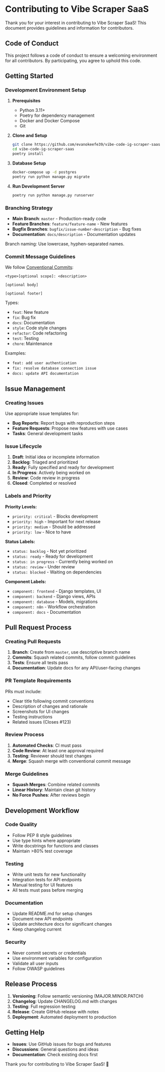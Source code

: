 # Contributing to Vibe Scraper SaaS

Thank you for your interest in contributing to Vibe Scraper SaaS! This document provides guidelines and information for contributors.

## Code of Conduct

This project follows a code of conduct to ensure a welcoming environment for all contributors. By participating, you agree to uphold this code.

## Getting Started

### Development Environment Setup

1. **Prerequisites**
   - Python 3.11+
   - Poetry for dependency management
   - Docker and Docker Compose
   - Git

2. **Clone and Setup**
   ```bash
   git clone https://github.com/evanokeefe39/vibe-code-ig-scraper-saas.git
   cd vibe-code-ig-scraper-saas
   poetry install
   ```

3. **Database Setup**
   ```bash
   docker-compose up -d postgres
   poetry run python manage.py migrate
   ```

4. **Run Development Server**
   ```bash
   poetry run python manage.py runserver
   ```

### Branching Strategy

- **Main Branch**: `master` - Production-ready code
- **Feature Branches**: `feature/feature-name` - New features
- **Bugfix Branches**: `bugfix/issue-number-description` - Bug fixes
- **Documentation**: `docs/description` - Documentation updates

Branch naming: Use lowercase, hyphen-separated names.

### Commit Message Guidelines

We follow [Conventional Commits](https://conventionalcommits.org/):

```
<type>[optional scope]: <description>

[optional body]

[optional footer]
```

Types:
- `feat`: New feature
- `fix`: Bug fix
- `docs`: Documentation
- `style`: Code style changes
- `refactor`: Code refactoring
- `test`: Testing
- `chore`: Maintenance

Examples:
- `feat: add user authentication`
- `fix: resolve database connection issue`
- `docs: update API documentation`

## Issue Management

### Creating Issues

Use appropriate issue templates for:
- **Bug Reports**: Report bugs with reproduction steps
- **Feature Requests**: Propose new features with use cases
- **Tasks**: General development tasks

### Issue Lifecycle

1. **Draft**: Initial idea or incomplete information
2. **Backlog**: Triaged and prioritized
3. **Ready**: Fully specified and ready for development
4. **In Progress**: Actively being worked on
5. **Review**: Code review in progress
6. **Closed**: Completed or resolved

### Labels and Priority

**Priority Levels:**
- `priority: critical` - Blocks development
- `priority: high` - Important for next release
- `priority: medium` - Should be addressed
- `priority: low` - Nice to have

**Status Labels:**
- `status: backlog` - Not yet prioritized
- `status: ready` - Ready for development
- `status: in progress` - Currently being worked on
- `status: review` - Under review
- `status: blocked` - Waiting on dependencies

**Component Labels:**
- `component: frontend` - Django templates, UI
- `component: backend` - Django views, APIs
- `component: database` - Models, migrations
- `component: n8n` - Workflow orchestration
- `component: docs` - Documentation

## Pull Request Process

### Creating Pull Requests

1. **Branch**: Create from `master`, use descriptive branch name
2. **Commits**: Squash related commits, follow commit guidelines
3. **Tests**: Ensure all tests pass
4. **Documentation**: Update docs for any API/user-facing changes

### PR Template Requirements

PRs must include:
- Clear title following commit conventions
- Description of changes and rationale
- Screenshots for UI changes
- Testing instructions
- Related issues (Closes #123)

### Review Process

1. **Automated Checks**: CI must pass
2. **Code Review**: At least one approval required
3. **Testing**: Reviewer should test changes
4. **Merge**: Squash merge with conventional commit message

### Merge Guidelines

- **Squash Merges**: Combine related commits
- **Linear History**: Maintain clean git history
- **No Force Pushes**: After reviews begin

## Development Workflow

### Code Quality

- Follow PEP 8 style guidelines
- Use type hints where appropriate
- Write docstrings for functions and classes
- Maintain >80% test coverage

### Testing

- Write unit tests for new functionality
- Integration tests for API endpoints
- Manual testing for UI features
- All tests must pass before merging

### Documentation

- Update README.md for setup changes
- Document new API endpoints
- Update architecture docs for significant changes
- Keep changelog current

### Security

- Never commit secrets or credentials
- Use environment variables for configuration
- Validate all user inputs
- Follow OWASP guidelines

## Release Process

1. **Versioning**: Follow semantic versioning (MAJOR.MINOR.PATCH)
2. **Changelog**: Update CHANGELOG.md with changes
3. **Testing**: Full regression testing
4. **Release**: Create GitHub release with notes
5. **Deployment**: Automated deployment to production

## Getting Help

- **Issues**: Use GitHub issues for bugs and features
- **Discussions**: General questions and ideas
- **Documentation**: Check existing docs first

Thank you for contributing to Vibe Scraper SaaS! 🎉